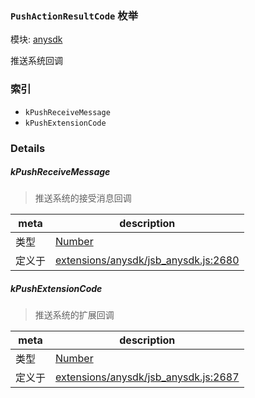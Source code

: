 ### `PushActionResultCode` 枚举



模块: [anysdk](../modules/anysdk.md)


推送系统回调


### 索引
  - `kPushReceiveMessage`
  - `kPushExtensionCode`

### Details


##### kPushReceiveMessage

> 推送系统的接受消息回调

| meta | description |
|------|-------------|
| 类型 | <a href="https://developer.mozilla.org/en/JavaScript/Reference/Global_Objects/Number" class="crosslink external" target="_blank">Number</a> |
| 定义于 | [extensions/anysdk/jsb_anysdk.js:2680](https://github.com/cocos-creator/engine/blob/111da455d089e3000f670eed24ff5172a3488245/extensions/anysdk/jsb_anysdk.js#L2680) |



##### kPushExtensionCode

> 推送系统的扩展回调

| meta | description |
|------|-------------|
| 类型 | <a href="https://developer.mozilla.org/en/JavaScript/Reference/Global_Objects/Number" class="crosslink external" target="_blank">Number</a> |
| 定义于 | [extensions/anysdk/jsb_anysdk.js:2687](https://github.com/cocos-creator/engine/blob/111da455d089e3000f670eed24ff5172a3488245/extensions/anysdk/jsb_anysdk.js#L2687) |


